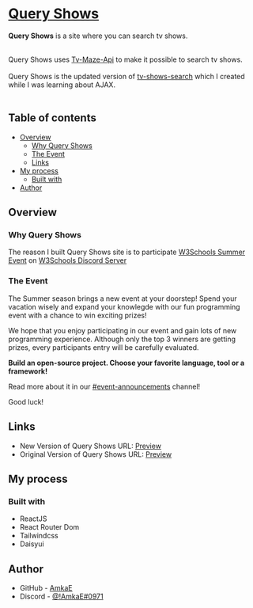 # [Query Shows](https://www.queryshows.com/) 
**Query Shows** is a site where you can search tv shows.<br>
<br>

Query Shows uses [Tv-Maze-Api](https://www.tvmaze.com/api) to make it possible to search tv shows. <br><br>
Query Shows is the updated version of [tv-shows-search](https://v1-tv-shows-search.netlify.app/) which I created while I was learning about AJAX.<br><br>

## Table of contents
- [Overview](#overview)
  - [Why Query Shows](#why-query-shows)
  - [The Event](#the-event)
  - [Links](#links)
- [My process](#my-process)
  - [Built with](#built-with)
- [Author](#author)

## Overview

### Why Query Shows
The reason I built Query Shows site is to participate [W3Schools Summer Event](https://discord.gg/ezwp9wh8?event=992334751157456946) on [W3Schools Discord Server](https://discord.gg/dGagDWQD)

### The Event
The Summer season brings a new event at your doorstep! Spend your vacation wisely and expand your knowlegde with our fun programming event with a chance to win exciting prizes!<br>

We hope that you enjoy participating in our event and gain lots of new programming experience. Although only the top 3 winners are getting prizes, every participants entry will be carefully evaluated.<br>

**Build an open-source project. Choose your favorite language, tool or a framework!**<br>

Read more about it in our [#event-announcements](https://discord.gg/7pqWCfhS) channel!<br>

Good luck!<br>

## Links

- New Version of Query Shows URL: [Preview](https://www.queryshows.com/)
- Original Version of Query Shows URL: [Preview](https://v1-tv-shows-search.netlify.app/)

## My process

### Built with

- ReactJS
- React Router Dom
- Tailwindcss
- Daisyui


## Author

- GitHub - [AmkaE](https://github.com/AmkaE)
- Discord - [@!AmkaE#0971](https://discord.com/users/!AmkaE#0971)
